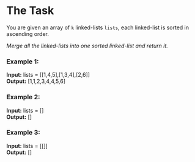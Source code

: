 # The Task

You are given an array of `k` linked-lists `lists`, each linked-list is sorted in ascending order.

_Merge all the linked-lists into one sorted linked-list and return it._

### Example 1:

**Input:** lists = [[1,4,5],[1,3,4],[2,6]]  
**Output:** [1,1,2,3,4,4,5,6]

### Example 2:

**Input:** lists = []   
**Output:** []

### Example 3:

**Input:** lists = [[]]  
**Output:** []
